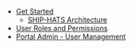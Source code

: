 * [Get Started](get-started)
  * [SHIP-HATS Architecture](archi-diagram)
 * [User Roles and Permissions](user-roles-permissions)
 * [Portal Admin - User Management](user-management) 
